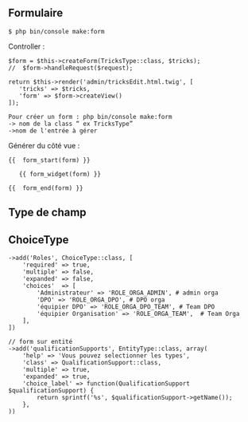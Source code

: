 Formulaire
----------

    $ php bin/console make:form

Controller :

  	$form = $this->createForm(TricksType::class, $tricks);
  	//  $form->handleRequest($request);

  	return $this->render('admin/tricksEdit.html.twig', [
  	   'tricks' => $tricks,
  	   'form' => $form->createView()
  	]);

	Pour créer un form : php bin/console make:form
	-> nom de la class “ ex TricksType”
	->nom de l'entrée à gérer

Générer du côté vue :


  	{{  form_start(form) }}

  	   {{ form_widget(form) }}

  	{{  form_end(form) }}

Type de champ
----------

ChoiceType
----------

    ->add('Roles', ChoiceType::class, [
        'required' => true,
        'multiple' => false,
        'expanded' => false,
        'choices'  => [
            'Administrateur' => 'ROLE_ORGA_ADMIN', # admin orga
            'DPO' => 'ROLE_ORGA_DPO', # DPO orga
            'équipier DPO' => 'ROLE_ORGA_DPO_TEAM', # Team DPO
            'équipier Organisation' => 'ROLE_ORGA_TEAM',  # Team Orga
        ],
    ])

    // form sur entité
    ->add('qualificationSupports', EntityType::class, array(
        'help' => 'Vous pouvez selectionner les types',
        'class' => QualificationSupport::class,
        'multiple' => true,
        'expanded' => true,
        'choice_label' => function(QualificationSupport $qualificationSupport) {
            return sprintf('%s', $qualificationSupport->getName());
        },
    ))

